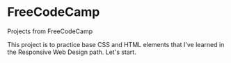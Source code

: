 # FreeCodeCamp
Projects from FreeCodeCamp

This project is to practice base CSS and HTML elements that I've learned in the Responsive Web Design path. Let's start.
